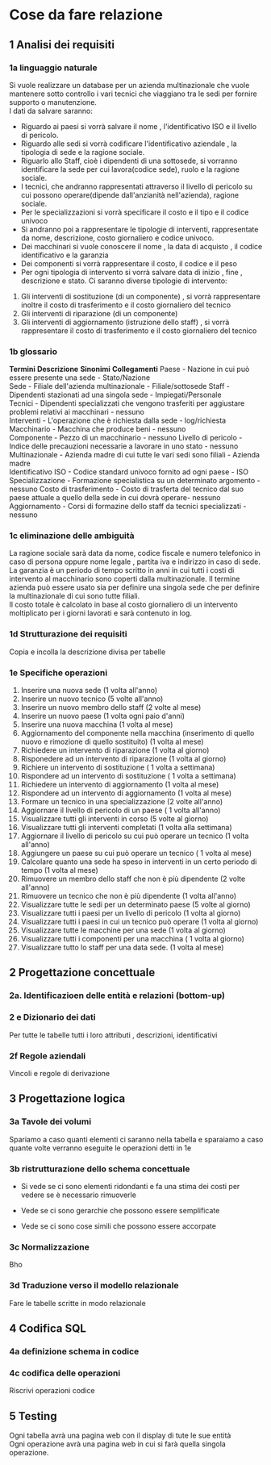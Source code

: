 # Cose da fare relazione  

## 1 Analisi dei requisiti  

### 1a linguaggio naturale

Si vuole realizzare un database per un azienda multinazionale che vuole mantenere sotto controllo i vari tecnici che viaggiano tra le sedi per fornire supporto o manutenzione.  
I dati da salvare saranno:  

+ Riguardo ai paesi si vorrà salvare il nome , l'identificativo ISO e il livello di pericolo.  
+ Riguardo alle sedi si vorrà codificare l'identificativo aziendale , la tipologia di sede e la ragione sociale.
+ Riguarlo allo Staff, cioè i dipendenti di una sottosede, si vorranno identificare la sede per cui lavora(codice sede), ruolo e la ragione sociale.
+ I tecnici, che  andranno rappresentati attraverso il livello di pericolo su cui possono operare(dipende dall'anzianità nell'azienda), ragione sociale.
+ Per le specializzazioni si vorrà specificare il costo e il tipo e il codice univoco
+ Si andranno poi a rappresentare le tipologie di interventi, rappresentate da nome, descrizione, costo giornaliero e codice univoco.  
+ Dei macchinari si vuole conoscere il nome , la data di acquisto , il codice identificativo e la garanzia
+ Dei componenti si vorrà rappresentare il costo, il codice e il peso
+ Per ogni tipologia di intervento si vorrà salvare data di inizio , fine , descrizione e stato. Ci saranno diverse tipologie di intervento:  

1. Gli interventi di sostituzione (di un componente) , si vorrà rappresentare inoltre il costo di trasferimento e il costo giornaliero del tecnico
2. Gli interventi di riparazione (di un componente)
3. Gli interventi di aggiornamento (istruzione dello staff) , si vorrà rappresentare il costo di trasferimento e il costo giornaliero del tecnico

### 1b glossario

**Termini** 	**Descrizione**		**Sinonimi**	**Collegamenti**
Paese - Nazione in cui può essere presente una sede - Stato/Nazione   
Sede - Filiale dell'azienda multinazionale - Filiale/sottosede
Staff - Dipendenti stazionati ad una singola sede - Impiegati/Personale  
Tecnici - Dipendenti specializzati che vengono trasferiti per aggiustare problemi relativi ai macchinari - nessuno  
Interventi - L'operazione che è richiesta dalla sede - log/richiesta 
Macchinario - Macchina che produce beni - nessuno  
Componente - Pezzo di un macchinario - nessuno
Livello di pericolo - Indice delle precauzioni necessarie a lavorare in uno stato - nessuno  
Multinazionale - Azienda madre di cui tutte le vari sedi sono filiali - Azienda madre   
Identificativo ISO - Codice standard univoco fornito ad ogni paese - ISO 
Specializzazione - Formazione specialistica su un determinato argomento - nessuno 
Costo di trasferimento - Costo di trasferta del tecnico dal suo paese attuale a quello della sede in cui dovrà operare- nessuno 
Aggiornamento - Corsi di formazine dello staff da tecnici specializzati - nessuno


### 1c eliminazione delle ambiguità  
La ragione sociale sarà data da nome, codice fiscale e numero telefonico in caso di persona oppure nome legale ,  partita iva e indirizzo in caso di sede.  
La garanzia è un periodo di tempo scritto in anni in cui tutti i costi di intervento al macchinario sono coperti dalla multinazionale.
Il termine azienda può essere usato sia per definire una singola sede che per definire la multinazionale di cui sono tutte filiali.  
Il costo totale è calcolato in base al costo giornaliero di un intervento moltiplicato per i giorni lavorati e sarà contenuto in log. 

### 1d Strutturazione dei requisiti  
Copia e incolla la descrizione divisa per tabelle  

### 1e Specifiche operazioni  

1. Inserire una nuova sede (1 volta all'anno)  
2. Inserire un nuovo tecnico (5 volte all'anno)
3. Inserire un nuovo membro dello staff (2 volte al mese)
4. Inserire un nuovo paese  (1 volta ogni paio d'anni)
5. Inserire una nuova macchina  (1 volta al mese)
6. Aggiornamento del componente nella macchina (inserimento di quello nuovo e rimozione di quello sostituito) (1 volta al mese)
8. Richiedere un intervento di riparazione  (1 volta al giorno)
9. Risponedere ad un intervento di riparazione  (1 volta al giorno) 
1. Richiere un intervento di sostituzione ( 1 volta a settimana)
1. Rispondere ad un intervento di sostituzione ( 1 volta a settimana)
1. Richiedere un intervento di aggiornamento (1 volta al mese)
1. Rispondere ad un intervento di aggiornamento (1 volta al mese)
1. Formare un tecnico in una specializzazione (2 volte all'anno)
1. Aggiornare il livello di pericolo di un paese ( 1 volta all'anno)
11. Visualizzare tutti gli interventi in corso (5 volte al giorno)
1. Visualizzare tutti gli interventi completati (1 volta alla settimana)
13. Aggiornare il livello di pericolo su cui può operare un tecnico (1 volta all'anno) 
1. Aggiungere un paese su cui può operare un tecnico ( 1 volta al mese)
14. Calcolare quanto una sede ha speso in interventi in un certo periodo di tempo (1 volta al mese)
16. Rimuovere un membro dello staff che non è più dipendente (2 volte all'anno)
17. Rimuovere un tecnico che non è più dipendente (1 volta all'anno)
18. Visualizzare tutte le sedi per un determinato paese (5 volte al giorno)
19. Visualizzare tutti i paesi per un livello di pericolo  (1 volta al giorno)
20. Visualizzare tutti i paesi in cui un tecnico può operare (1 volta al giorno)
21. Visualizzare tutte le macchine per una sede (1 volta al giorno)
1. Visualizzare tutti i componenti per una macchina ( 1 volta al giorno)
22. Visualizzare tutto lo staff per una data sede. (1 volta al mese) 

## 2 Progettazione concettuale  

### 2a. Identificazioen delle entità e relazioni (bottom-up)

### 2 e Dizionario dei dati  
Per tutte le tabelle tutti i loro attributi , descrizioni, identificativi

### 2f Regole aziendali  
Vincoli e regole di derivazione  

## 3 Progettazione logica  

### 3a Tavole dei volumi  
Spariamo a caso quanti elementi ci saranno nella tabella e sparaiamo a caso quante volte verranno eseguite le operazioni detti in 1e  

### 3b ristrutturazione dello schema concettuale
+ Si vede se ci sono elementi ridondanti e fa una stima dei costi per vedere se è necessario rimuoverle  

+ Vede se ci sono gerarchie che possono essere semplificate  

+ Vede se ci sono cose simili che possono essere accorpate  

### 3c Normalizzazione
Bho

### 3d Traduzione verso il modello relazionale  
Fare le tabelle scritte in modo relazionale  

## 4 Codifica SQL 
### 4a definizione schema in codice  

### 4c codifica delle operazioni
Riscrivi operazioni codice  

## 5 Testing 
Ogni tabella avrà una pagina web con il display di tute le sue entità  
Ogni operazione avrà una pagina web in cui si farà quella singola operazione.  
  

